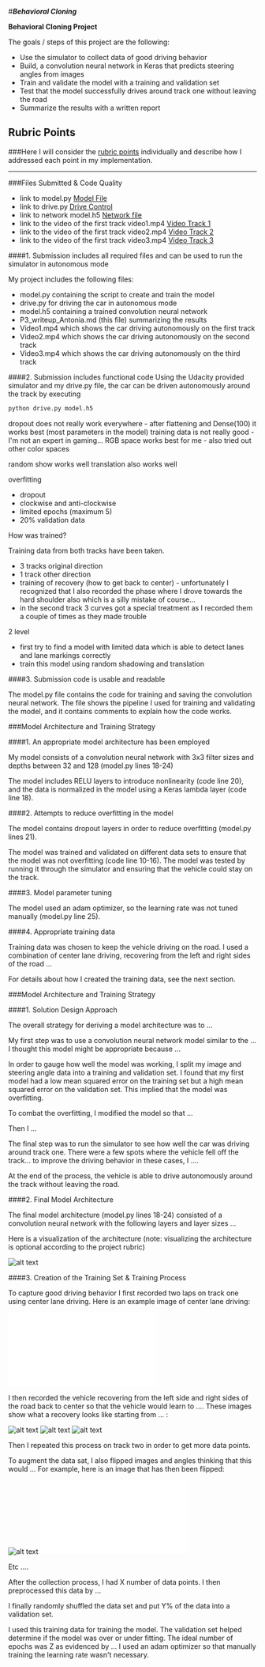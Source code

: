 #***Behavioral Cloning***


**Behavioral Cloning Project**

The goals / steps of this project are the following:
* Use the simulator to collect data of good driving behavior
* Build, a convolution neural network in Keras that predicts steering angles from images
* Train and validate the model with a training and validation set
* Test that the model successfully drives around track one without leaving the road
* Summarize the results with a written report


[//]: # (Image References)

[image1]: ./examples/placeholder.png "Model Visualization"
[image2]: ./examples/placeholder.png "Grayscaling"
[image3]: ./examples/placeholder_small.png "Recovery Image"
[image4]: ./examples/placeholder_small.png "Recovery Image"
[image5]: ./examples/placeholder_small.png "Recovery Image"
[image6]: ./examples/placeholder_small.png "Normal Image"
[image7]: Behavioral_Cloning.html "Notebook"

## Rubric Points
###Here I will consider the [rubric points](https://review.udacity.com/#!/rubrics/432/view) individually and describe how I addressed each point in my implementation.  

---
###Files Submitted & Code Quality

* link to model.py [Model File](https://github.com/AntoniaSophia/Behavioral-Cloning_Project3/blob/master/solution/model.py)
* link to drive.py [Drive Control](https://github.com/AntoniaSophia/Behavioral-Cloning_Project3/blob/master/solution/drive.py)  
* link to network model.h5 [Network file](https://github.com/AntoniaSophia/Behavioral-Cloning_Project3/blob/master/solution/model.h5)
* link to the video of the first track video1.mp4 [Video Track 1](https://github.com/AntoniaSophia/Behavioral-Cloning_Project3/blob/master/solution/video1.mp4)
* link to the video of the first track video2.mp4 [Video Track 2](https://github.com/AntoniaSophia/Behavioral-Cloning_Project3/blob/master/solution/video2.mp4)
* link to the video of the first track video3.mp4 [Video Track 3](https://github.com/AntoniaSophia/Behavioral-Cloning_Project3/blob/master/solution/video3.mp4)

####1. Submission includes all required files and can be used to run the simulator in autonomous mode

My project includes the following files:
* model.py containing the script to create and train the model
* drive.py for driving the car in autonomous mode
* model.h5 containing a trained convolution neural network 
* P3_writeup_Antonia.md (this file) summarizing the results
* Video1.mp4 which shows the car driving autonomously on the first track
* Video2.mp4 which shows the car driving autonomously on the second track
* Video3.mp4 which shows the car driving autonomously on the third track

####2. Submission includes functional code
Using the Udacity provided simulator and my drive.py file, the car can be driven autonomously around the track by executing 
```sh
python drive.py model.h5
```


dropout does not really work everywhere - after flattening and Dense(100) it works best (most parameters in the model)
training data is not really good - I'm not an expert in gaming...
RGB space works best for me - also tried out other color spaces

random show works well
translation also works well



overfitting
- dropout
- clockwise and anti-clockwise 
- limited epochs (maximum 5)
- 20% validation data

How was trained?

Training data from both tracks have been taken.
- 3 tracks original direction
- 1 track other direction
- training of recovery (how to get back to center) - unfortunately I recognized that I also recorded the phase where I drove towards the hard shoulder also which is a silly mistake of course...
- in the second track 3 curves got a special treatment as I recorded them a couple of times as they made trouble


2 level
- first try to find a model with limited data which is able to detect lanes and lane markings correctly
- train this model using random shadowing and translation


####3. Submission code is usable and readable

The model.py file contains the code for training and saving the convolution neural network. The file shows the pipeline I used for training and validating the model, and it contains comments to explain how the code works.

###Model Architecture and Training Strategy

####1. An appropriate model architecture has been employed

My model consists of a convolution neural network with 3x3 filter sizes and depths between 32 and 128 (model.py lines 18-24) 

The model includes RELU layers to introduce nonlinearity (code line 20), and the data is normalized in the model using a Keras lambda layer (code line 18). 

####2. Attempts to reduce overfitting in the model

The model contains dropout layers in order to reduce overfitting (model.py lines 21). 

The model was trained and validated on different data sets to ensure that the model was not overfitting (code line 10-16). The model was tested by running it through the simulator and ensuring that the vehicle could stay on the track.

####3. Model parameter tuning

The model used an adam optimizer, so the learning rate was not tuned manually (model.py line 25).

####4. Appropriate training data

Training data was chosen to keep the vehicle driving on the road. I used a combination of center lane driving, recovering from the left and right sides of the road ... 

For details about how I created the training data, see the next section. 

###Model Architecture and Training Strategy

####1. Solution Design Approach

The overall strategy for deriving a model architecture was to ...

My first step was to use a convolution neural network model similar to the ... I thought this model might be appropriate because ...

In order to gauge how well the model was working, I split my image and steering angle data into a training and validation set. I found that my first model had a low mean squared error on the training set but a high mean squared error on the validation set. This implied that the model was overfitting. 

To combat the overfitting, I modified the model so that ...

Then I ... 

The final step was to run the simulator to see how well the car was driving around track one. There were a few spots where the vehicle fell off the track... to improve the driving behavior in these cases, I ....

At the end of the process, the vehicle is able to drive autonomously around the track without leaving the road.

####2. Final Model Architecture

The final model architecture (model.py lines 18-24) consisted of a convolution neural network with the following layers and layer sizes ...

Here is a visualization of the architecture (note: visualizing the architecture is optional according to the project rubric)

![alt text][image1]

####3. Creation of the Training Set & Training Process

To capture good driving behavior I first recorded two laps on track one using center lane driving. Here is an example image of center lane driving:


![alt text][image7]

I then recorded the vehicle recovering from the left side and right sides of the road back to center so that the vehicle would learn to .... These images show what a recovery looks like starting from ... :

![alt text][image3]
![alt text][image4]
![alt text][image5]

Then I repeated this process on track two in order to get more data points.

To augment the data sat, I also flipped images and angles thinking that this would ... For example, here is an image that has then been flipped:

![alt text][image6]
![alt text][image7]

Etc ....

After the collection process, I had X number of data points. I then preprocessed this data by ...


I finally randomly shuffled the data set and put Y% of the data into a validation set. 

I used this training data for training the model. The validation set helped determine if the model was over or under fitting. The ideal number of epochs was Z as evidenced by ... I used an adam optimizer so that manually training the learning rate wasn't necessary.
